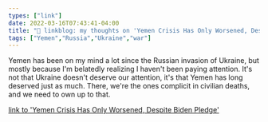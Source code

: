 ```yaml
---
types: ["link"]
date: 2022-03-16T07:43:41-04:00
title: "🔗 linkblog: my thoughts on 'Yemen Crisis Has Only Worsened, Despite Biden Pledge'"
tags: ["Yemen","Russia","Ukraine","war"]
---
```

Yemen has been on my mind a lot since the Russian invasion of Ukraine, but mostly because I'm belatedly realizing I haven't been paying attention. It's not that Ukraine doesn't deserve our attention, it's that Yemen has long deserved just as much. There, we're the ones complicit in civilian deaths, and we need to own up to that.
 
[link to 'Yemen Crisis Has Only Worsened, Despite Biden Pledge'](https://theintercept.com/2022/03/16/yemen-war-biden-us-support-saudi-arabia/)
